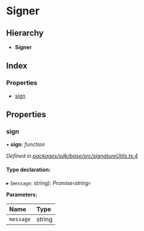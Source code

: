 # Signer

## Hierarchy

* **Signer**

## Index

### Properties

* [sign]()

## Properties

### sign

• **sign**: _function_

_Defined in_ [_packages/sdk/base/src/signatureUtils.ts:4_](https://github.com/celo-org/celo-monorepo/blob/master/packages/sdk/base/src/signatureUtils.ts#L4)

#### Type declaration:

▸ \(`message`: string\): _Promise‹string›_

**Parameters:**

| Name | Type |
| :--- | :--- |
| `message` | string |

